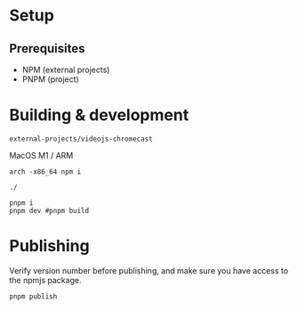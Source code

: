 # Setup

## Prerequisites

- NPM (external projects)
- PNPM (project)

# Building & development

`external-projects/videojs-chromecast`

MacOS M1 / ARM

```
arch -x86_64 npm i
```

`./`

```
pnpm i
pnpm dev #pnpm build
```

# Publishing

Verify version number before publishing, and make sure you have access to the npmjs package.

```
pnpm publish
```
